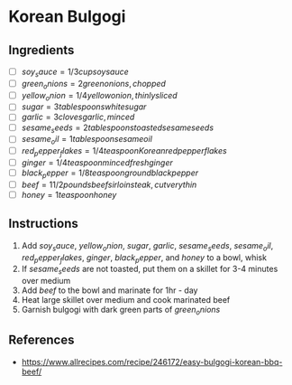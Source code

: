 # Korean Bulgogi

## Ingredients
- [ ] $soy_sauce = 1/3 cup soy sauce$
- [ ] $green_onions = 2 green onions, chopped$
- [ ] $yellow_onion = 1/4 yellow onion, thinly sliced$
- [ ] $sugar = 3 tablespoons white sugar$
- [ ] $garlic = 3 cloves garlic, minced$
- [ ] $sesame_seeds = 2 tablespoons toasted sesame seeds$
- [ ] $sesame_oil = 1 tablespoon sesame oil$
- [ ] $red_pepper_flakes = 1/4 teaspoon Korean red pepper flakes$
- [ ] $ginger = 1/4 teaspoon minced fresh ginger$
- [ ] $black_pepper = 1/8 teaspoon ground black pepper$
- [ ] $beef = 1 1/2 pounds beef sirloin steak, cut very thin$
- [ ] $honey = 1 teaspoon honey$

## Instructions
1. Add $soy_sauce$, $yellow_onion$, $sugar$, $garlic$, $sesame_seeds$, $sesame_oil$, $red_pepper_flakes$, $ginger$, $black_pepper$, and $honey$ to a bowl, whisk
2. If $sesame_seeds$ are not toasted, put them on a skillet for 3-4 minutes over medium
3. Add $beef$ to the bowl and marinate for 1hr - day
4. Heat large skillet over medium and cook marinated beef
5. Garnish bulgogi with dark green parts of $green_onions$

## References
- https://www.allrecipes.com/recipe/246172/easy-bulgogi-korean-bbq-beef/